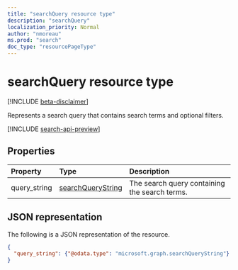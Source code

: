 ```yaml
---
title: "searchQuery resource type"
description: "searchQuery"
localization_priority: Normal
author: "nmoreau"
ms.prod: "search"
doc_type: "resourcePageType"
---
```


# searchQuery resource type

[!INCLUDE [beta-disclaimer](../../includes/beta-disclaimer.md)]

Represents a search query that contains search terms and optional filters.

[!INCLUDE [search-api-preview](../../includes/search-api-preview-signup.md)]

## Properties

| Property     | Type        | Description |
|:-------------|:------------|:------------|
|query_string|[searchQueryString](searchquerystring.md)|The search query containing the search terms.|

## JSON representation

The following is a JSON representation of the resource.

<!-- {
  "blockType": "resource",
  "optionalProperties": [

  ],
  "@odata.type": "microsoft.graph.searchQuery",
  "baseType": null
}-->

```json
{
  "query_string": {"@odata.type": "microsoft.graph.searchQueryString"}
}
```

<!-- uuid: 16cd6b66-4b1a-43a1-adaf-3a886856ed98
2019-02-04 14:57:30 UTC -->
<!-- {
  "type": "#page.annotation",
  "description": "searchQuery resource",
  "keywords": "",
  "section": "documentation",
  "tocPath": ""
}-->